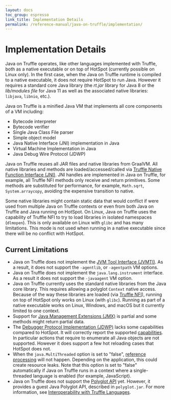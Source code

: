```yaml
---
layout: docs
toc_group: espresso
link_title: Implementation Details
permalink: /reference-manual/java-on-truffle/implementation/
---
```


# Implementation Details

Java on Truffle operates, like other languages implemented with Truffle, both as a native executable or on top of HotSpot (currently possible on Linux only).
In the first case, when the Java on Truffle runtime is compiled to a native executable, it does not require HotSpot to run Java.
However it requires a standard core Java library (the _rt.jar_ library for Java 8 or the _lib/modules file_ for Java 11 as well as the associated native libraries: `libjava`, `libnio`, etc.). 

Java on Truffle is a minified Java VM that implements all core components of a VM including:
* Bytecode interpreter
* Bytecode verifier
* Single Java Class File parser
* Simple object model
* Java Native Interface (JNI) implementation in Java
* Virtual Machine Implementation in Java
* Java Debug Wire Protocol (JDWP)

Java on Truffle reuses all JAR files and native libraries from GraalVM.
All native libraries and methods are loaded/accessed/called via [Truffle Native Function Interface (JNI)](../../../truffle/docs/NFI.md).
JNI handles are implemented in Java on Truffle, for example, all Truffle NFI methods only receive and return primitives.
Some methods are substituted for performance, for example, `Math.sqrt`, `System.arraycopy`, avoiding the expensive transition to native.

Some native libraries might contain static data that would conflict if were used from multiple Java on Truffle contexts or even from both Java on Truffle and Java running on HotSpot.
On Linux, Java on Truffle uses the capability of Truffle NFI to try to load libraries in isolated namespaces (`dlmopen`). This is only available on Linux with `glibc` and has many limitations.
This mode is not used when running in a native executable since there will be no conflict with HotSpot.

## Current Limitations

* Java on Truffle does not implement the [JVM Tool Interface (JVMTI)](https://docs.oracle.com/en/java/javase/11/docs/specs/jvmti.html). As a result, it does not support the `-agentlib`, or `-agentpath` VM options.
* Java on Truffle does not implement the `java.lang.instrument` interface. As a result it does not support the `-javaagent` VM option.
* Java on Truffle currently uses the standard native libraries from the Java core library. This requires allowing a polyglot `Context` native access. Because of the way these libraries are loaded (via [Truffle NFI](../../../truffle/docs/NFI.md)), running on top of HotSpot only works on Linux (with `glibc`). Running as part of a native executable works on Linux, Windows, and macOS but it currently limited to one context.
* Support for [Java Management Extensions (JMX)](https://docs.oracle.com/javase/tutorial/jmx/index.html) is partial and some methods might return partial data.
* The [Debugger Protocol Implementation (JDWP)](https://docs.oracle.com/javase/8/docs/technotes/guides/jpda/jdwp-spec.html) lacks some capabilities compared to HotSpot. It will correctly report the supported [capabilities](https://docs.oracle.com/javase/8/docs/platform/jpda/jdwp/jdwp-protocol.html#JDWP_VirtualMachine_Capabilities). In particular actions that require to enumerate all Java objects are not supported. However it does support a few hot reloading cases that HotSpot does not.
* When the `java.MultiThreaded` option is set to "false", [reference processing](https://docs.oracle.com/en/java/javase/11/docs/api/java.base/java/lang/ref/package-summary.html) will not happen. Depending on the application, this could create resource leaks. Note that this option is set to "false" automatically if Java on Truffle runs in a context where a single-threaded language is enabled (for example, JavaScript).
* Java on Truffle does not support the [Polyglot API](https://www.graalvm.org/sdk/javadoc/org/graalvm/polyglot/package-summary.html) yet. However, it provides a guest Java Polyglot API, described in `polyglot.jar`. For more information, see [Interoperability with Truffle Languages](Interoperability.md).
